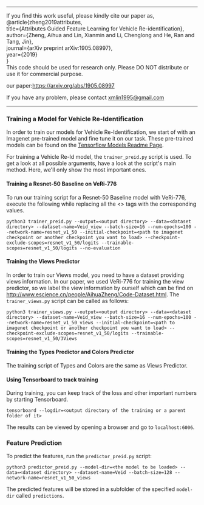 ********************************************************************************************************
If you find this work useful, please kindly cite our paper as,                                  
	@article{zheng2019attributes,																				   			
	  title={Attributes Guided Feature Learning for Vehicle Re-identification},                                    
	  author={Zheng, Aihua and Lin, Xianmin and Li, Chenglong and He, Ran and Tang, Jin},                          
	  journal={arXiv preprint arXiv:1905.08997},                                                                   
	  year={2019}                                                                                                  
	}  
This code should be used for research only. Please DO NOT distribute or use it for commercial purpose.    

our paper:https://arxiv.org/abs/1905.08997

If you have any problem, please contact xmlin1995@gmail.com   												   		
********************************************************************************************************



### Training a Model for Vehicle Re-Identification
In order to train our models for Vehicle Re-Identification, we start of with an Imagenet pre-trained model and fine tune it on our task. These pre-trained models can be found on the [Tensorflow Models Readme Page](https://github.com/tensorflow/models/tree/master/research/slim#pre-trained-models).

For training a Vehicle Re-Id model, the `trainer_preid.py` script is used. To get a look at all possible arguments, have a look at the script's main method. Here, we'll only show the most important ones.


#### Training a Resnet-50 Baseline on VeRi-776
To run our training script for a Resnet-50 Baseline model with VeRi-776, execute the following while replacing all the <> tags with the corresponding values. 

`python3 trainer_preid.py --output=<output directory> --data=<dataset directory> --dataset-name=Veid_view --batch-size=16 --num-epochs=100 --network-name=resnet_v1_50 --initial-checkpoint=<path to imagenet checkpoint or another checkpoint you want to load> --checkpoint-exclude-scopes=resnet_v1_50/logits --trainable-scopes=resnet_v1_50/logits --no-evaluation`

#### Training the Views Predictor
In order to train our Views model, you need to have a dataset providing views information. In our paper, we used VeRi-776 for training the view predictor, so we label the view information by ourself which can be find on http://www.escience.cn/people/AihuaZheng/Code-Dataset.html. The `trainer_views.py` script can be called as follows:

```
python3 trainer_views.py --output=<output directory> --data=<dataset directory> --dataset-name=Veid_view --batch-size=16 --num-epochs=100 --network-name=resnet_v1_50_views --initial-checkpoint=<path to imagenet checkpoint or another checkpoint you want to load> --checkpoint-exclude-scopes=resnet_v1_50/logits --trainable-scopes=resnet_v1_50/3Views
```

#### Training the Types Predictor and Colors Predictor
The training script of Types and Colors are the same as Views Predictor.


#### Using Tensorboard to track training
During training, you can keep track of the loss and other important numbers by starting Tensorboard.

```tensorboard --logdir=<output directory of the training or a parent folder of it>```

The results can be viewed by opening a browser and go to `localhost:6006`.


### Feature Prediction
To predict the features, run the `predictor_preid.py` script:

```python3 predictor_preid.py --model-dir=<the model to be loaded> --data=<dataset directory> --dataset-name=Veid --batch-size=128 --network-name=resnet_v1_50_views```

The predicted features will be stored in a subfolder of the specified `model-dir` called `predictions`.
